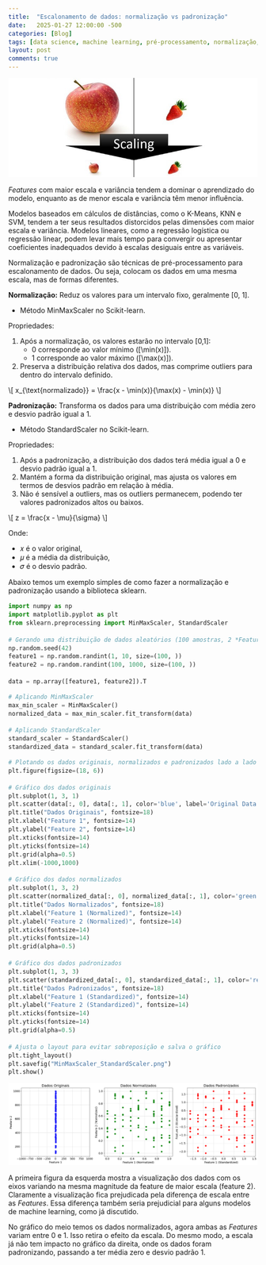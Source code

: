 ```yaml
---
title:  "Escalonamento de dados: normalização vs padronização"
date:   2025-01-27 12:00:00 -500
categories: [Blog]
tags: [data science, machine learning, pré-processamento, normalização, padronização]
layout: post
comments: true
---
```


<!-- Linking MathJax (put this in the header or somewhere at the beginning of your document) -->
<script src="https://polyfill.io/v3/polyfill.min.js?*Features*=es6"></script>
<script id="MathJax-script" async src="https://cdn.jsdelivr.net/npm/mathjax@3/es5/tex-mml-chtml.js"></script>

![png](https://github.com/gallileugenesis/gallileugenesis.github.io/blob/main/post-img/2025-01-27-standardization-vs-normalization/header_image.jpeg?raw=true)


*Features* com maior escala e variância tendem a dominar o aprendizado do modelo, enquanto as de menor escala e variância têm menor influência.

Modelos baseados em cálculos de distâncias, como o K-Means, KNN e SVM, tendem a ter seus resultados distorcidos pelas dimensões com maior escala e variância. Modelos lineares, como a regressão logística ou regressão linear, podem levar mais tempo para convergir ou apresentar coeficientes inadequados devido à escalas desiguais entre as variáveis.

Normalização e padronização são técnicas de pré-processamento para escalonamento de dados. Ou seja, colocam os dados em uma mesma escala, mas de formas diferentes.

**Normalização:** Reduz os valores para um intervalo fixo, geralmente [0, 1]. 
- Método MinMaxScaler no Scikit-learn.

Propriedades:
1. Após a normalização, os valores estarão no intervalo [0,1]:
    - 0 corresponde ao valor mínimo (\[\min(x)\]​).
    - 1 corresponde ao valor máximo (\[\max(x)\]).
2. Preserva a distribuição relativa dos dados, mas comprime outliers para dentro do intervalo definido.

<p>
\[  
x_{\text{normalizado}} = \frac{x - \min(x)}{\max(x) - \min(x)}
\]
</p>

**Padronização:** Transforma os dados para uma distribuição com média zero e desvio padrão igual a 1. 
- Método StandardScaler no Scikit-learn.

Propriedades:
1. Após a padronização, a distribuição dos dados terá média igual a 0 e desvio padrão igual a 1.
2. Mantém a forma da distribuição original, mas ajusta os valores em termos de desvios padrão em relação à média.
3. Não é sensível a outliers, mas os outliers permanecem, podendo ter valores padronizados altos ou baixos.

<p>
\[
z = \frac{x - \mu}{\sigma}
\]
</p>

Onde:
- 𝑥 é o valor original,
- 𝜇 é a média da distribuição,
- 𝜎 é o desvio padrão.

Abaixo temos um exemplo simples de como fazer a normalização e padronização usando a biblioteca sklearn.


```python
import numpy as np
import matplotlib.pyplot as plt
from sklearn.preprocessing import MinMaxScaler, StandardScaler 

# Gerando uma distribuição de dados aleatórios (100 amostras, 2 *Features*)
np.random.seed(42)
feature1 = np.random.randint(1, 10, size=(100, ))
feature2 = np.random.randint(100, 1000, size=(100, ))

data = np.array([feature1, feature2]).T 
```


```python
# Aplicando MinMaxScaler
max_min_scaler = MinMaxScaler()
normalized_data = max_min_scaler.fit_transform(data)

# Aplicando StandardScaler
standard_scaler = StandardScaler()
standardized_data = standard_scaler.fit_transform(data)
```


```python
# Plotando os dados originais, normalizados e padronizados lado a lado
plt.figure(figsize=(18, 6))

# Gráfico dos dados originais
plt.subplot(1, 3, 1)
plt.scatter(data[:, 0], data[:, 1], color='blue', label='Original Data', s=50)
plt.title("Dados Originais", fontsize=18)
plt.xlabel("Feature 1", fontsize=14)
plt.ylabel("Feature 2", fontsize=14)
plt.xticks(fontsize=14)
plt.yticks(fontsize=14)
plt.grid(alpha=0.5)
plt.xlim(-1000,1000)

# Gráfico dos dados normalizados
plt.subplot(1, 3, 2)
plt.scatter(normalized_data[:, 0], normalized_data[:, 1], color='green', label='Normalized Data', s=50)
plt.title("Dados Normalizados", fontsize=18)
plt.xlabel("Feature 1 (Normalized)", fontsize=14)
plt.ylabel("Feature 2 (Normalized)", fontsize=14)
plt.xticks(fontsize=14)
plt.yticks(fontsize=14)
plt.grid(alpha=0.5)

# Gráfico dos dados padronizados
plt.subplot(1, 3, 3)
plt.scatter(standardized_data[:, 0], standardized_data[:, 1], color='red', label='Standardized Data', s=50)
plt.title("Dados Padronizados", fontsize=18)
plt.xlabel("Feature 1 (Standardized)", fontsize=14)
plt.ylabel("Feature 2 (Standardized)", fontsize=14)
plt.xticks(fontsize=14)
plt.yticks(fontsize=14)
plt.grid(alpha=0.5)

# Ajusta o layout para evitar sobreposição e salva o gráfico
plt.tight_layout()
plt.savefig("MinMaxScaler_StandardScaler.png")
plt.show()
```


![png](https://github.com/gallileugenesis/gallileugenesis.github.io/blob/main/post-img/2025-01-27-standardization-vs-normalization/output_8_0.png?raw=true)
  

A primeira figura da esquerda mostra a visualização dos dados com os eixos variando na mesma magnitude da feature de maior escala (feature 2). Claramente a visualização fica prejudicada pela diferença de escala entre as *Features*. Essa diferença também seria prejudicial para alguns modelos de machine learning, como já discutido.

No gráfico do meio temos os dados normalizados, agora ambas as *Features* variam entre 0 e 1. Isso retira o efeito da escala. Do mesmo modo, a escala já não tem impacto no gráfico da direita, onde os dados foram padronizando, passando a ter média zero e desvio padrão 1. 